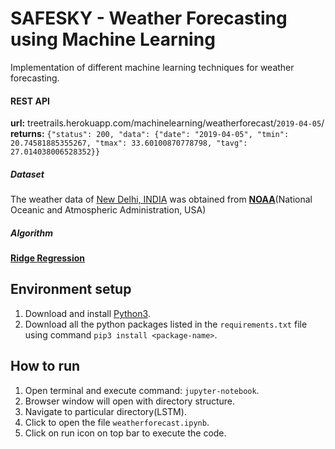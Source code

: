 # SAFESKY - Weather Forecasting using Machine Learning
Implementation of different machine learning techniques for weather forecasting.

#### REST API
**url:** treetrails.herokuapp.com/machinelearning/weatherforecast/`2019-04-05`/<br>
**returns:** `{"status": 200, "data": {"date": "2019-04-05", "tmin": 20.74581885355267, "tmax": 33.60100870778798, "tavg": 27.014038006528352}}`

##### Dataset
The weather data of [New Delhi, INDIA](https://www.google.com/maps/place/New+Delhi,+Delhi/@28.5272181,77.0688974,11z/data=!3m1!4b1!4m5!3m4!1s0x390cfd5b347eb62d:0x52c2b7494e204dce!8m2!3d28.6139391!4d77.2090212) was obtained from [**NOAA**](https://www.ncdc.noaa.gov/cdo-web/)(National Oceanic and Atmospheric Administration, USA)

##### Algorithm
[**Ridge Regression**](https://scikit-learn.org/stable/modules/generated/sklearn.linear_model.Ridge.html)

## Environment setup
1. Download and install [Python3](https://www.python.org).
2. Download all the python packages listed in the `requirements.txt` file using command `pip3 install <package-name>`.

## How to run
1. Open terminal and execute command: `jupyter-notebook`.
2. Browser window will open with directory structure.
3. Navigate to particular directory(LSTM).
4. Click to open the file `weatherforecast.ipynb`.
5. Click on run icon on top bar to execute the code.
